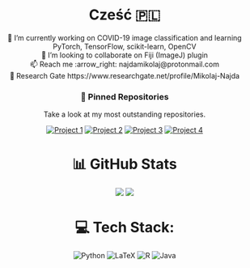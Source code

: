<div align="center">
  <h1> Cześć 🇵🇱
</h1>
  🔭 I’m currently working on COVID-19 image classification and learning PyTorch, TensorFlow, scikit-learn, OpenCV<br>👯 I’m looking to collaborate on Fiji (ImageJ) plugin<br>📫 Reach me :arrow_right: najdamikolaj@protonmail.com<br>📄 Research Gate https://www.researchgate.net/profile/Mikolaj-Najda

 <h3 align="center">📌 Pinned Repositories</h3>
<p align="center">Take a look at my most outstanding repositories.</p>

<div align="center">
  
[![Project 1](https://github-readme-stats.vercel.app/api/pin/?username=najdamikolaj00&repo=COVID-19-CT-Classification&theme=dark&bg_color=00000000)](https://github.com/najdamikolaj00/COVID-19-CT-Classification)
[![Project 2](https://github-readme-stats.vercel.app/api/pin/?username=najdamikolaj00&repo=HNP-Poland-Database&theme=dark&bg_color=00000000)](https://github.com/najdamikolaj00/HNP-Poland-Database)
[![Project 3](https://github-readme-stats.vercel.app/api/pin/?username=najdamikolaj00&repo=Image_Operations_API&theme=dark&bg_color=00000000)](https://github.com/najdamikolaj00/Image_Operations_API)
[![Project 4](https://github-readme-stats.vercel.app/api/pin/?username=najdamikolaj00&repo=VoiceSignals&theme=dark&bg_color=00000000)](https://github.com/najdamikolaj00/VoiceSignals)
  
</div>
  
 # 📊 GitHub Stats
<div style="display: inline-block;">
    <img src="https://github-readme-streak-stats.herokuapp.com/?user=najdamikolaj00&theme=dark&hide_border=true&background=00000000" />
    <img src="https://github-readme-stats.vercel.app/api/top-langs/?username=najdamikolaj00&theme=dark&hide_border=true&include_all_commits=true&count_private=true&layout=compact&bg_color=00000000" />
</div>
 
# 💻 Tech Stack:
![Python](https://img.shields.io/badge/python-3670A0?style=for-the-badge&logo=python&logoColor=ffdd54)
![LaTeX](https://img.shields.io/badge/latex-%23008080.svg?style=for-the-badge&logo=latex&logoColor=white)
![R](https://img.shields.io/badge/r-%23276DC3.svg?style=for-the-badge&logo=r&logoColor=white) 
![Java](https://img.shields.io/badge/java-%23ED8B00.svg?style=for-the-badge&logo=java&logoColor=white) 


</div>



<!-- Proudly created with GPRM ( https://gprm.itsvg.in ) -->
